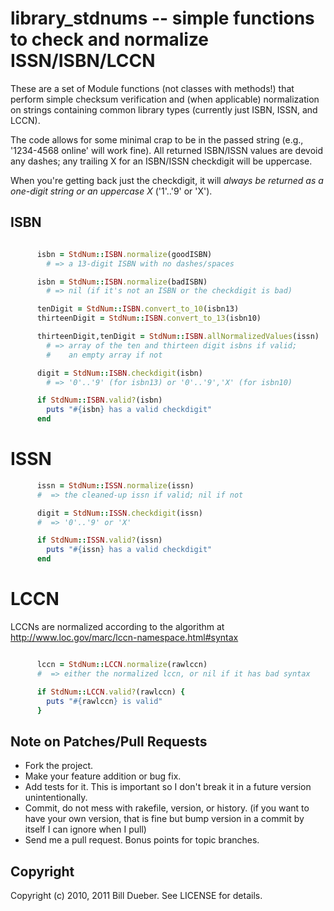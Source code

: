 # library_stdnums -- simple functions to check and normalize ISSN/ISBN/LCCN

These are a set of Module functions (not classes with methods!) that perform simple checksum verification and (when applicable) normalization on strings containing common library types (currently just ISBN, ISSN, and LCCN).

The code allows for some minimal crap to be in the passed string (e.g., '1234-4568 online' will work fine). All returned ISBN/ISSN values are devoid any dashes; any trailing X for an ISBN/ISSN checkdigit will be uppercase.

When you're getting back just the checkdigit, it will *always be returned as a one-digit string or an uppercase X* ('1'..'9' or 'X').


## ISBN

````ruby

      isbn = StdNum::ISBN.normalize(goodISBN)
        # => a 13-digit ISBN with no dashes/spaces

      isbn = StdNum::ISBN.normalize(badISBN)
        # => nil (if it's not an ISBN or the checkdigit is bad)

      tenDigit = StdNum::ISBN.convert_to_10(isbn13)
      thirteenDigit = StdNum::ISBN.convert_to_13(isbn10)

      thirteenDigit,tenDigit = StdNum::ISBN.allNormalizedValues(issn)
        # => array of the ten and thirteen digit isbns if valid;
        #    an empty array if not

      digit = StdNum::ISBN.checkdigit(isbn)
        # => '0'..'9' (for isbn13) or '0'..'9','X' (for isbn10)

      if StdNum::ISBN.valid?(isbn)
        puts "#{isbn} has a valid checkdigit"
      end

````

# ISSN

````ruby
      issn = StdNum::ISSN.normalize(issn)
      #  => the cleaned-up issn if valid; nil if not

      digit = StdNum::ISSN.checkdigit(issn)
      #  => '0'..'9' or 'X'

      if StdNum::ISSN.valid?(issn)
        puts "#{issn} has a valid checkdigit"
      end
````

# LCCN

LCCNs are normalized according to the algorithm at http://www.loc.gov/marc/lccn-namespace.html#syntax

````ruby

      lccn = StdNum::LCCN.normalize(rawlccn)
      #  => either the normalized lccn, or nil if it has bad syntax

      if StdNum::LCCN.valid?(rawlccn) {
        puts "#{rawlccn} is valid"
      }

````


## Note on Patches/Pull Requests

* Fork the project.
* Make your feature addition or bug fix.
* Add tests for it. This is important so I don't break it in a
  future version unintentionally.
* Commit, do not mess with rakefile, version, or history.
  (if you want to have your own version, that is fine but bump version in a commit by itself I can ignore when I pull)
* Send me a pull request. Bonus points for topic branches.

## Copyright

Copyright (c) 2010, 2011 Bill Dueber. See LICENSE for details.
